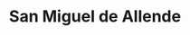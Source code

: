 ---
title: San Miguel de Allende
url: /san-miguel-de-allende/
latitude: 20.92
longitude: -100.743
---